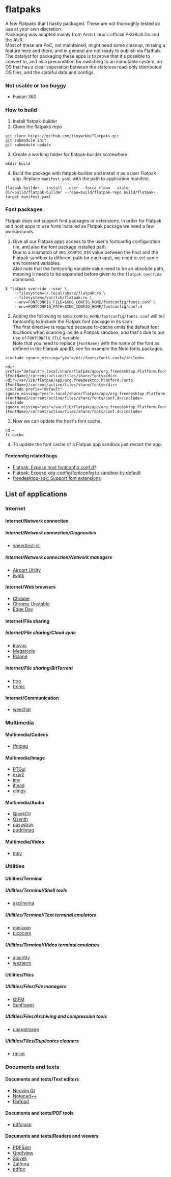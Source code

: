 # flatpaks

A few Flatpaks that I hastly packaged. These are not thoroughly tested so use at your own discretion.  
Packaging was adapted mainly from Arch Linux's official PKGBUILDs and the AUR.  
Most of these are PoC, not maintained, might need some cleanup, missing a feature here and there,
and in general are not ready to publish via Flathub.  
The catalyst for packaging these apps is to prove that it's possible to convert to, and as a precondition
for switching to an immutable system, an OS that has a clear seperation between the stateless
read-only distributed OS files, and the stateful data and configs.


### Not usable or too buggy
* Fusion 360


### How to build

1. Install flatpak-builder
2. Clone the flatpaks repo
```
git clone https://github.com/tinywrkb/flatpaks.git
git submodule init
git submodule update
```
3. Create a working folder for flatpak-builder somewhere
```
mkdir build
```
4. Build the package with flatpak-builder and install it as a user Flatpak app. Replace `manifest.yaml` with the path to application manifest.
```
flatpak-builder --install --user --force-clean --state-dir=build/flatpak-builder --repo=build/flatpak-repo build/flatpak-target manifest.yaml
```

### Font packages

Flatpak does not support font packages or extensions. In order for Flatpak and host apps to use fonts installed as Flatpak package we need a few workarounds.


1. Give all our Flatpak apps access to the user's fontconfig configuration file, and also the font package installed path.  
Due to a mismatch of `XDG_CONFIG_DIR` value between the host and the Flatpak sandbox (a different path for each app), we need to set some environment variables.  
Also note that the fontconfig variable value need to be an absolute path, meaning it needs to be expanded before given to the `flatpak override` command.
```
$ flatpak override --user \
    --filesystem=~/.local/share/flatpak:ro \
    --filesystem=/var/lib/flatpak:ro \
    --env=FONTCONFIG_FILE=$XDG_CONFIG_HOME/fontconfig/fonts.conf \
    --env=FONTCONFIG_PATH=$XDG_CONFIG_HOME/fontconfig/conf.d
```

2. Adding the following to `$XDG_CONFIG_HOME/fontconfig/fonts.conf` will tell fontconfig to include the Flatpak font package in its scan.  
The first directive is required because fc-cache omits the default font locations when scanning inside a Flatpak sandbox, and that's due to our use of `FONTCONFIG_FILE` variable.  
Note that you need to replace `{FontName}` with the name of the font as defined in the Flatpak app ID, see for example the Noto fonts packages.

```
<include ignore_missing="yes">/etc/fonts/fonts.conf</include>

<dir prefix="default">.local/share/flatpak/app/org.freedesktop.Platform.Fonts.{FontName}/current/active/files/share/fonts</dir>
<dir>/var/lib/flatpak/app/org.freedesktop.Platform.Fonts.{FontName}/current/active/files/share/fonts</dir>
<include prefix="default" ignore_missing="yes">.local/share/flatpak/app/org.freedesktop.Platform.Fonts.{FontName}/current/active/files/share/fonts/conf.d</include>
<include ignore_missing="yes">/var/lib/flatpak/app/org.freedesktop.Platform.Fonts.{FontName}/current/active/files/share/fonts/conf.d</include>
```

3. Now we can update the host's font cache.

```
cd ~
fc-cache
```

4. To update the font cache of a Flatpak app sandbox just restart the app.


#### Fontconfig related bugs

* [Flatpak: Expose host fontconfig conf.d?](https://github.com/flatpak/flatpak/issues/1563)
* [Flatpak: Expose xdg-config/fontconfig to sandbox by default](https://github.com/flatpak/flatpak/issues/3947)
* [freedesktop-sdk: Support font extensions](https://gitlab.com/freedesktop-sdk/freedesktop-sdk/-/issues/1141)


## List of applications

### Internet

#### Internet/Network connection

##### Internet/Network connection/Diagnostics
* [speedtest-cli](com.github.sivel.speedtest-cli)

##### Internet/Network connection/Network managers
* [Airport Utility](com.apple.airport-utility)
* [iwgtk](org.twosheds.iwgtk)

#### Internet/Web browsers
* [Chrome](com.google.chrome)
* [Chrome Unstable](com.google.chrome-unstable)
* [Edge Dev](com.microsoft.edge-dev)

#### Internet/File sharing

##### Internet/File sharing/Cloud sync
* [Insync](com.insynchq.insync)
* [Megatools](com.megous.megatools)
* [Rclone](org.rclone.rclone)

##### Internet/File sharing/BitTorrent
* [trxo](com.github.tinywrkb.trxo)
* [tremc](com.github.tremc)

#### Internet/Communication
* [weechat](org.weechat.weechat)

### Multimedia

#### Multimedia/Codecs
* [ffmpeg](org.ffmpeg.ffmpeg)

#### Multimedia/Image
* [PTGui](com.ptgui.ptgui)
* [exiv2](org.exiv2.exiv2)
* [imv](com.github.exec64.imv)
* [jhead](com.github.matthias_wandel.jhead)
* [qimgv](com.github.easymodo.qimgv)

#### Multimedia/Audio
* [QjackCtl](io.sourceforge.qjackctl)
* [Qsynth](io.sourceforge.qsynth)
* [pasystray](com.github.christophgysin.pasystray)
* [puddletag](net.puddletag.puddletag)

#### Multimedia/Video
* [mpv](io.mpv.player)

### Utilities

#### Utilities/Terminal

##### Utilities/Terminal/Shell tools
* [asciinema](org.asciinema.asciinema)

##### Utilities/Terminal/Text terminal emulators
* [minicom](org.debian.minicom)
* [picocom](com.github.npat_efault.picocom)

##### Utilities/Terminal/Video terminal emulators
* [alacritty](com.github.alacritty)
* [wezterm](org.wezfurlong.wezterm)

#### Utilities/Files

##### Utilities/Files/File managers
* [QtFM](com.github.rodlie.qtfm)
* [Sunflower](org.sunflower_fm.sunflower)

##### Utilities/Files/Archiving and compression tools
* [unappimage](com.github.refi64.unappimage)

##### Utilities/Files/Duplicates cleaners
* [rmlint](com.github.sahib.rmlint)

### Documents and texts

#### Documents and texts/Text editors
* [Neovim Qt](com.github.equalsraf.neovim-qt)
* [Notepad++](org.notepad_plus_plus.notepadpp)
* [l3afpad](com.github.stevenhoneyman.l3afpad)

#### Documents and texts/PDF tools
* [pdfcrack](net.sourceforge.pdfcrack)

#### Documents and texts/Readers and viewers
* [PDFSam](org.pdfsam.pdfsam)
* [Qpdfview](net.launchpad.qpdfview)
* [Sioyek](info.sioyek.sioyek)
* [Zathura](org.pwmt.zathura)
* [pdfpc](com.github.pdfpc.pdfpc)
